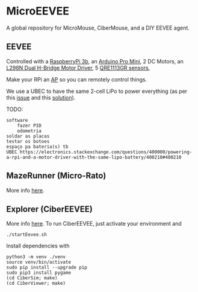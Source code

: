 # MicroEEVEE

A global repository for MicroMouse, CiberMouse, and a DIY EEVEE agent.

## EEVEE

Controlled with a [RaspberryPi 3b](https://www.raspberrypi.org/products/raspberry-pi-3-model-b/), an [Arduino Pro Mini](https://store.arduino.cc/arduino-pro-mini), 2 DC Motors, an [L298N Dual H-Bridge Motor Driver](https://www.bananarobotics.com/shop/How-to-use-the-L298N-Dual-H-Bridge-Motor-Driver), 5 [QRE1113GR sensors](https://www.pololu.com/file/0J117/QRE1113GR.pdf),

Make your RPi an [AP](https://www.raspberrypi.org/documentation/configuration/wireless/access-point.md) so you can remotely control things.

We use a UBEC to have the same 2-cell LiPo to power everything (as per this [issue](https://raspberrypi.stackexchange.com/questions/89731/can-this-dc-motor-driver-feed-my-rpi) and this [solution](https://electronics.stackexchange.com/questions/400000/powering-a-rpi-and-a-motor-driver-with-the-same-lipo-battery)).

TODO:

    software
        fazer PID
        odometria
    soldar as placas
    testar os botoes
    espaço pa bateria(s) tb
    UBEC https://electronics.stackexchange.com/questions/400000/powering-a-rpi-and-a-motor-driver-with-the-same-lipo-battery/400210#400210

## MazeRunner (Micro-Rato)

More info [here](http://microrato.ua.pt/microrato).

## Explorer (CiberEEVEE)

More info [here](http://microrato.ua.pt/ciberrato). To run CiberEEVEE, just activate your environment and

    ./startEevee.sh
    
Install dependencies with

    python3 -m venv ./venv
    source venv/bin/activate
    sudo pip install --upgrade pip
    sudo pip3 install pygame
    (cd CiberSim; make)
    (cd CiberViewer; make)
